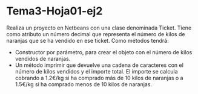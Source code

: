 # Tema3-Hoja01-ej2

Realiza un proyecto en Netbeans con una clase denominada Ticket. Tiene como atributo un
número decimal que representa el número de kilos de naranjas que se ha vendido en ese ticket.
Como métodos tendrá:
+ Constructor por parámetro, para crear el objeto con el número de kilos vendidos de naranjas.
+ Un método imprimir que devuelve una cadena de caracteres con el número de kilos vendidos y el importe total. El importe se calcula cobrando a 1.2€/kg si ha comprado más de 10 kilos de naranjas o a 1.5€/kg si ha comprado menos de 10 kilos de naranjas.